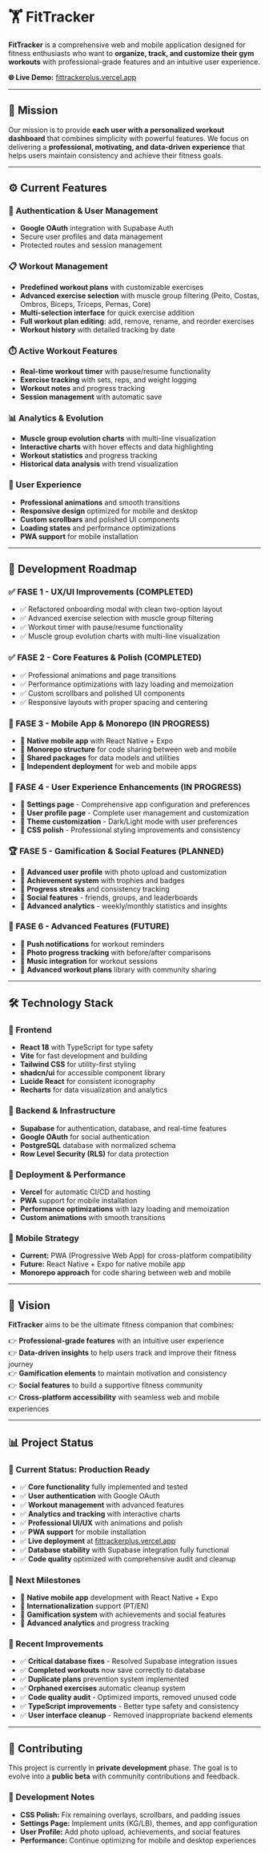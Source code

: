 # 🏋️ FitTracker

**FitTracker** is a comprehensive web and mobile application designed for fitness enthusiasts who want to **organize, track, and customize their gym workouts** with professional-grade features and an intuitive user experience.

**🌐 Live Demo:** [fittrackerplus.vercel.app](https://fittrackerplus.vercel.app)

---

## 🎯 Mission

Our mission is to provide **each user with a personalized workout dashboard** that combines simplicity with powerful features. We focus on delivering a **professional, motivating, and data-driven experience** that helps users maintain consistency and achieve their fitness goals.

---

## ⚙️ Current Features

### 🔐 Authentication & User Management
- **Google OAuth** integration with Supabase Auth
- Secure user profiles and data management
- Protected routes and session management

### 📋 Workout Management
- **Predefined workout plans** with customizable exercises
- **Advanced exercise selection** with muscle group filtering (Peito, Costas, Ombros, Bíceps, Tríceps, Pernas, Core)
- **Multi-selection interface** for quick exercise addition
- **Full workout plan editing**: add, remove, rename, and reorder exercises
- **Workout history** with detailed tracking by date

### ⏱️ Active Workout Features
- **Real-time workout timer** with pause/resume functionality
- **Exercise tracking** with sets, reps, and weight logging
- **Workout notes** and progress tracking
- **Session management** with automatic save

### 📊 Analytics & Evolution
- **Muscle group evolution charts** with multi-line visualization
- **Interactive charts** with hover effects and data highlighting
- **Workout statistics** and progress tracking
- **Historical data analysis** with trend visualization

### 🎨 User Experience
- **Professional animations** and smooth transitions
- **Responsive design** optimized for mobile and desktop
- **Custom scrollbars** and polished UI components
- **Loading states** and performance optimizations
- **PWA support** for mobile installation  

---

## 🚀 Development Roadmap

### ✅ FASE 1 - UX/UI Improvements (COMPLETED)
- ✅ Refactored onboarding modal with clean two-option layout
- ✅ Advanced exercise selection with muscle group filtering
- ✅ Workout timer with pause/resume functionality
- ✅ Muscle group evolution charts with multi-line visualization

### ✅ FASE 2 - Core Features & Polish (COMPLETED)
- ✅ Professional animations and page transitions
- ✅ Performance optimizations with lazy loading and memoization
- ✅ Custom scrollbars and polished UI components
- ✅ Responsive layouts with proper spacing and centering

### 🔄 FASE 3 - Mobile App & Monorepo (IN PROGRESS)
- 🔄 **Native mobile app** with React Native + Expo
- 🔄 **Monorepo structure** for code sharing between web and mobile
- 🔄 **Shared packages** for data models and utilities
- 🔄 **Independent deployment** for web and mobile apps

### 🚀 FASE 4 - User Experience Enhancements (IN PROGRESS)
- 🔄 **Settings page** - Comprehensive app configuration and preferences
- 🔄 **User profile page** - Complete user management and customization
- 🔄 **Theme customization** - Dark/Light mode with user preferences
- 🔄 **CSS polish** - Professional styling improvements and consistency

### 🏆 FASE 5 - Gamification & Social Features (PLANNED)
- 🔄 **Advanced user profile** with photo upload and customization
- 🔄 **Achievement system** with trophies and badges
- 🔄 **Progress streaks** and consistency tracking
- 🔄 **Social features** - friends, groups, and leaderboards
- 🔄 **Advanced analytics** - weekly/monthly statistics and insights

### 🚀 FASE 6 - Advanced Features (FUTURE)
- 🔄 **Push notifications** for workout reminders
- 🔄 **Photo progress tracking** with before/after comparisons
- 🔄 **Music integration** for workout sessions
- 🔄 **Advanced workout plans** library with community sharing  

---

## 🛠️ Technology Stack

### 🎨 Frontend
- **React 18** with TypeScript for type safety
- **Vite** for fast development and building
- **Tailwind CSS** for utility-first styling
- **shadcn/ui** for accessible component library
- **Lucide React** for consistent iconography
- **Recharts** for data visualization and analytics

### 🔧 Backend & Infrastructure
- **Supabase** for authentication, database, and real-time features
- **Google OAuth** for social authentication
- **PostgreSQL** database with normalized schema
- **Row Level Security (RLS)** for data protection

### 🚀 Deployment & Performance
- **Vercel** for automatic CI/CD and hosting
- **PWA** support for mobile installation
- **Performance optimizations** with lazy loading and memoization
- **Custom animations** with smooth transitions

### 📱 Mobile Strategy
- **Current:** PWA (Progressive Web App) for cross-platform compatibility
- **Future:** React Native + Expo for native mobile app
- **Monorepo approach** for code sharing between web and mobile  

---

## 🌟 Vision

**FitTracker** aims to be the ultimate fitness companion that combines:

👉 **Professional-grade features** with an intuitive user experience  
👉 **Data-driven insights** to help users track and improve their fitness journey  
👉 **Gamification elements** to maintain motivation and consistency  
👉 **Social features** to build a supportive fitness community  
👉 **Cross-platform accessibility** with seamless web and mobile experiences

---

## 📊 Project Status

### 🎯 Current Status: **Production Ready**
- ✅ **Core functionality** fully implemented and tested
- ✅ **User authentication** with Google OAuth
- ✅ **Workout management** with advanced features
- ✅ **Analytics and tracking** with interactive charts
- ✅ **Professional UI/UX** with animations and polish
- ✅ **PWA support** for mobile installation
- ✅ **Live deployment** at [fittrackerplus.vercel.app](https://fittrackerplus.vercel.app)
- ✅ **Database stability** with Supabase integration fully functional
- ✅ **Code quality** optimized with comprehensive audit and cleanup

### 🚀 Next Milestones
- 🔄 **Native mobile app** development with React Native + Expo
- 🔄 **Internationalization** support (PT/EN)
- 🔄 **Gamification system** with achievements and social features
- 🔄 **Advanced analytics** and progress tracking

### 🔧 Recent Improvements
- ✅ **Critical database fixes** - Resolved Supabase integration issues
- ✅ **Completed workouts** now save correctly to database
- ✅ **Duplicate plans** prevention system implemented
- ✅ **Orphaned exercises** automatic cleanup system
- ✅ **Code quality audit** - Optimized imports, removed unused code
- ✅ **TypeScript improvements** - Better type safety and consistency
- ✅ **User interface cleanup** - Removed inappropriate backend elements

---

## 🤝 Contributing

This project is currently in **private development** phase. The goal is to evolve into a **public beta** with community contributions and feedback.

### 📝 Development Notes
- **CSS Polish:** Fix remaining overlays, scrollbars, and padding issues
- **Settings Page:** Implement units (KG/LB), themes, and app configuration
- **User Profile:** Add photo upload, achievements, and social features
- **Performance:** Continue optimizing for mobile and desktop experiences
